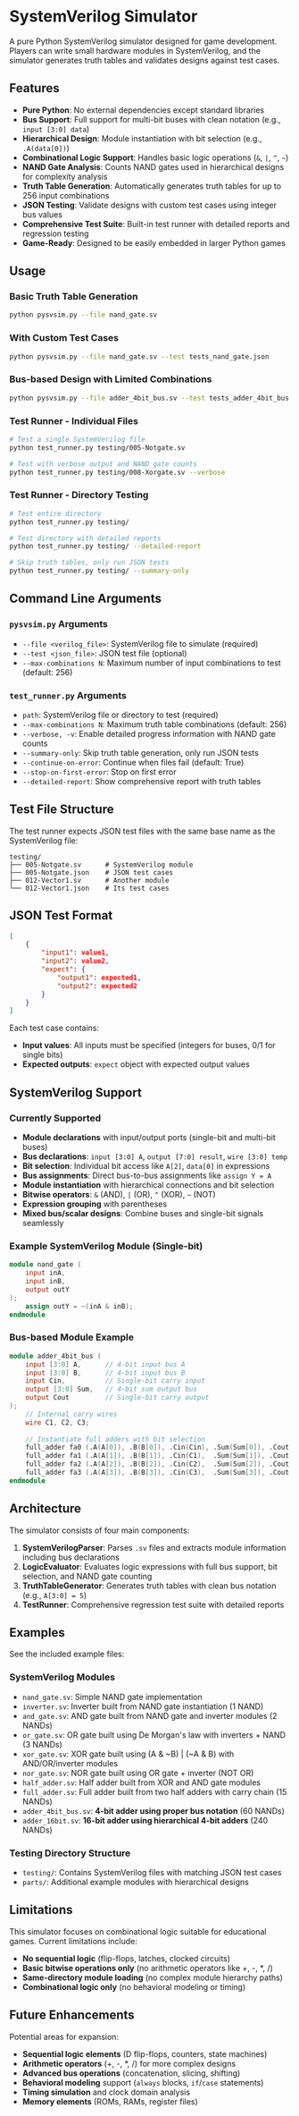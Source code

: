 # SystemVerilog Simulator

A pure Python SystemVerilog simulator designed for game development. Players can write small hardware modules in SystemVerilog, and the simulator generates truth tables and validates designs against test cases.

## Features

- **Pure Python**: No external dependencies except standard libraries
- **Bus Support**: Full support for multi-bit buses with clean notation (e.g., `input [3:0] data`)
- **Hierarchical Design**: Module instantiation with bit selection (e.g., `.A(data[0])`)
- **Combinational Logic Support**: Handles basic logic operations (`&`, `|`, `^`, `~`)
- **NAND Gate Analysis**: Counts NAND gates used in hierarchical designs for complexity analysis
- **Truth Table Generation**: Automatically generates truth tables for up to 256 input combinations
- **JSON Testing**: Validate designs with custom test cases using integer bus values
- **Comprehensive Test Suite**: Built-in test runner with detailed reports and regression testing
- **Game-Ready**: Designed to be easily embedded in larger Python games

## Usage

### Basic Truth Table Generation

```bash
python pysvsim.py --file nand_gate.sv
```

### With Custom Test Cases

```bash
python pysvsim.py --file nand_gate.sv --test tests_nand_gate.json
```

### Bus-based Design with Limited Combinations

```bash
python pysvsim.py --file adder_4bit_bus.sv --test tests_adder_4bit_bus.json --max-combinations 64
```

### Test Runner - Individual Files

```bash
# Test a single SystemVerilog file
python test_runner.py testing/005-Notgate.sv

# Test with verbose output and NAND gate counts
python test_runner.py testing/008-Xorgate.sv --verbose
```

### Test Runner - Directory Testing

```bash
# Test entire directory
python test_runner.py testing/

# Test directory with detailed reports
python test_runner.py testing/ --detailed-report

# Skip truth tables, only run JSON tests
python test_runner.py testing/ --summary-only
```

## Command Line Arguments

### `pysvsim.py` Arguments

- `--file <verilog_file>`: SystemVerilog file to simulate (required)
- `--test <json_file>`: JSON test file (optional)
- `--max-combinations N`: Maximum number of input combinations to test (default: 256)

### `test_runner.py` Arguments

- `path`: SystemVerilog file or directory to test (required)
- `--max-combinations N`: Maximum truth table combinations (default: 256)
- `--verbose, -v`: Enable detailed progress information with NAND gate counts
- `--summary-only`: Skip truth table generation, only run JSON tests
- `--continue-on-error`: Continue when files fail (default: True)
- `--stop-on-first-error`: Stop on first error
- `--detailed-report`: Show comprehensive report with truth tables

## Test File Structure

The test runner expects JSON test files with the same base name as the SystemVerilog file:

```
testing/
├── 005-Notgate.sv      # SystemVerilog module
├── 005-Notgate.json    # JSON test cases
├── 012-Vector1.sv      # Another module
└── 012-Vector1.json    # Its test cases
```

## JSON Test Format

```json
[
    {
        "input1": value1,
        "input2": value2,
        "expect": {
            "output1": expected1,
            "output2": expected2
        }
    }
]
```

Each test case contains:
- **Input values**: All inputs must be specified (integers for buses, 0/1 for single bits)
- **Expected outputs**: `expect` object with expected output values

## SystemVerilog Support

### Currently Supported
- **Module declarations** with input/output ports (single-bit and multi-bit buses)
- **Bus declarations**: `input [3:0] A`, `output [7:0] result`, `wire [3:0] temp`
- **Bit selection**: Individual bit access like `A[2]`, `data[0]` in expressions
- **Bus assignments**: Direct bus-to-bus assignments like `assign Y = A`
- **Module instantiation** with hierarchical connections and bit selection
- **Bitwise operators**: `&` (AND), `|` (OR), `^` (XOR), `~` (NOT)
- **Expression grouping** with parentheses
- **Mixed bus/scalar designs**: Combine buses and single-bit signals seamlessly

### Example SystemVerilog Module (Single-bit)

```verilog
module nand_gate (
    input inA,
    input inB,
    output outY
);
    assign outY = ~(inA & inB);
endmodule
```

### Bus-based Module Example

```verilog
module adder_4bit_bus (
    input [3:0] A,      // 4-bit input bus A
    input [3:0] B,      // 4-bit input bus B
    input Cin,          // Single-bit carry input
    output [3:0] Sum,   // 4-bit sum output bus
    output Cout         // Single-bit carry output
);
    // Internal carry wires
    wire C1, C2, C3;
    
    // Instantiate full adders with bit selection
    full_adder fa0 (.A(A[0]), .B(B[0]), .Cin(Cin), .Sum(Sum[0]), .Cout(C1));
    full_adder fa1 (.A(A[1]), .B(B[1]), .Cin(C1),  .Sum(Sum[1]), .Cout(C2));
    full_adder fa2 (.A(A[2]), .B(B[2]), .Cin(C2),  .Sum(Sum[2]), .Cout(C3));
    full_adder fa3 (.A(A[3]), .B(B[3]), .Cin(C3),  .Sum(Sum[3]), .Cout(Cout));
endmodule
```

## Architecture

The simulator consists of four main components:

1. **SystemVerilogParser**: Parses `.sv` files and extracts module information including bus declarations
2. **LogicEvaluator**: Evaluates logic expressions with full bus support, bit selection, and NAND gate counting
3. **TruthTableGenerator**: Generates truth tables with clean bus notation (e.g., `A[3:0] = 5`)
4. **TestRunner**: Comprehensive regression test suite with detailed reports

## Examples

See the included example files:

### SystemVerilog Modules
- `nand_gate.sv`: Simple NAND gate implementation
- `inverter.sv`: Inverter built from NAND gate instantiation (1 NAND)
- `and_gate.sv`: AND gate built from NAND gate and inverter modules (2 NANDs)
- `or_gate.sv`: OR gate built using De Morgan's law with inverters + NAND (3 NANDs)
- `xor_gate.sv`: XOR gate built using (A & ~B) | (~A & B) with AND/OR/inverter modules
- `nor_gate.sv`: NOR gate built using OR gate + inverter (NOT OR)
- `half_adder.sv`: Half adder built from XOR and AND gate modules
- `full_adder.sv`: Full adder built from two half adders with carry chain (15 NANDs)
- `adder_4bit_bus.sv`: **4-bit adder using proper bus notation** (60 NANDs)
- `adder_16bit.sv`: **16-bit adder using hierarchical 4-bit adders** (240 NANDs)

### Testing Directory Structure
- `testing/`: Contains SystemVerilog files with matching JSON test cases
- `parts/`: Additional example modules with hierarchical designs

## Limitations

This simulator focuses on combinational logic suitable for educational games. Current limitations include:

- **No sequential logic** (flip-flops, latches, clocked circuits)
- **Basic bitwise operations only** (no arithmetic operators like +, -, *, /)
- **Same-directory module loading** (no complex module hierarchy paths)
- **Combinational logic only** (no behavioral modeling or timing)

## Future Enhancements

Potential areas for expansion:
- **Sequential logic elements** (D flip-flops, counters, state machines)
- **Arithmetic operators** (+, -, *, /) for more complex designs
- **Advanced bus operations** (concatenation, slicing, shifting)
- **Behavioral modeling** support (`always` blocks, `if`/`case` statements)
- **Timing simulation** and clock domain analysis
- **Memory elements** (ROMs, RAMs, register files)
